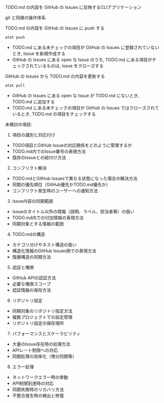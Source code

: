 TODO.md の内容を GitHub の Issues に反映するCLIアプリケーション

git と同様の操作体系

TODO.md の内容を GitHub の Issues に push する

```bash
atat push
```

- TODO.md にある未チェックの項目が GitHub の Issues に登録されていないとき, Issue を新規作成する
- GitHub の Issues にある open な Issue のうち, TODO.md にある項目がチェックされているものは, Issue をクローズする

GitHub の Issues から TODO.md の内容を更新する

```bash
atat pull
```

- GitHub の Issues にある open な Issue が TODO.md にないとき, TODO.md に追加する
- TODO.md にある未チェックの項目が GitHub の Issues ではクローズされているとき, TODO.md の項目をチェックする

未検討の項目:

1. 項目の識別と対応付け
- TODO項目とGitHub Issueの対応関係をどのように管理するか
- TODO.md内でのIssue番号の表現方法
- 既存のIssueとの紐付け方法

2. コンフリクト解決
- TODO.mdとGitHub Issuesで異なる状態になった場合の解決方法
- 同期の優先順位（GitHub優先かTODO.md優先か）
- コンフリクト発生時のユーザーへの通知方法

3. Issue内容の同期範囲
- Issueのタイトル以外の情報（説明、ラベル、担当者等）の扱い
- TODO.md内での付加情報の表現方法
- 同期対象とする情報の範囲

4. TODO.mdの構造
- カテゴリ分けやネスト構造の扱い
- 構造化情報のGitHub Issues側での表現方法
- 階層構造の同期方法

5. 認証と権限
- GitHub APIの認証方法
- 必要な権限スコープ
- 認証情報の保存方法

6. リポジトリ設定
- 同期対象のリポジトリ指定方法
- 複数プロジェクトでの設定管理
- リポジトリ設定の保存場所

7. パフォーマンスとスケーラビリティ
- 大量のIssue存在時の処理方法
- APIレート制限への対応
- 同期処理の効率化（増分同期等）

8. エラー処理
- ネットワークエラー時の挙動
- API制限到達時の対応
- 同期失敗時のリカバリ方法
- 不整合発生時の検出と修復